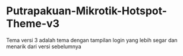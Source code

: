 # Putrapakuan-Mikrotik-Hotspot-Theme-v3
Tema versi 3 adalah tema dengan tampilan login yang lebih segar dan menarik dari versi sebelumnya
